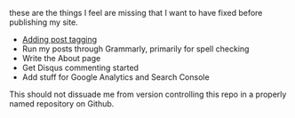 these are the things I feel are missing that I want to have fixed before publishing my site.
- [Adding post tagging](https://www.jasonemiller.org/2020/12/23/tagging-posts-in-jekyll-minima.html)
- Run my posts through Grammarly, primarily for spell checking
- Write the About page
- Get Disqus commenting started
- Add stuff for Google Analytics and Search Console

This should not dissuade me from version controlling this repo in a properly named repository on Github.
